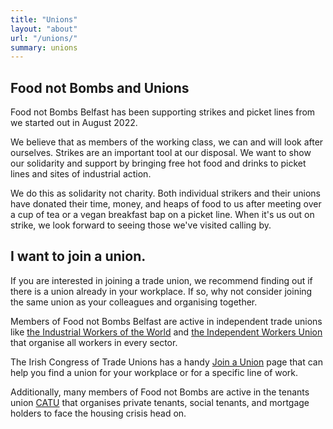 ```yaml
---
title: "Unions"
layout: "about"
url: "/unions/"
summary: unions
---
```

## Food not Bombs and Unions

Food not Bombs Belfast has been supporting strikes and picket lines from we started out in August 2022. 

We believe that as members of the working class, we can and will look after ourselves. Strikes are an important tool at our disposal. We want to show our solidarity and support by bringing free hot food and drinks to picket lines and sites of industrial action. 

We do this as solidarity not charity. Both individual strikers and their unions have donated their time, money, and heaps of food to us after meeting over a cup of tea or a vegan breakfast bap on a picket line. When it's us out on strike, we look forward to seeing those we've visited calling by.

## I want to join a union.

If you are interested in joining a trade union, we recommend finding out if there is a union already in your workplace. If so, why not consider joining the same union as your colleagues and organising together.

Members of Food not Bombs Belfast are active in independent trade unions like [the Industrial Workers of the World](https://onebigunion.ie) and [the Independent Workers Union](https://www.union.ie/) that organise all workers in every sector.

The Irish Congress of Trade Unions has a handy [Join a Union](https://ictu.ie/join-union) page that can help you find a union for your workplace or for a specific line of work.

Additionally, many members of Food not Bombs are active in the tenants union [CATU](https://catuireland.org) that organises private tenants, social tenants, and mortgage holders to face the housing crisis head on.